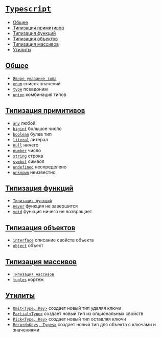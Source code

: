 # [`Typescript`](../index.md)

- [Общее](#общее)
- [Типизация примитивов](#типизация-примитивов)
- [Типизация функций](#типизация-функций)
- [Типизация объектов](#типизация-объектов)
- [Типизация массивов](#типизация-массивов)
- [Утилиты](#утилиты)

## [Общее](#typescript)

- [`Явное указание типа`](<./Общее/Явное указание типа.md>)
- [`enum`](<./Общее/enum (Список значений).md>) список значений
- [`type`](<./Общее/type (Псевдоним).md>) псевдоним
- [`union`](<./Общее/union (Комбинация типов).md>) комбинация типов

## [Типизация примитивов](#typescript)

- [`any`](<./Типизация примитивов/any.md>) любой
- [`bigint`](<./Типизация примитивов/bigint.md>) большое число
- [`boolean`](<./Типизация примитивов/boolean.md>) булев тип
- [`literal`](<./Типизация примитивов/literal.md>) литерал
- [`null`](<./Типизация примитивов/null.md>) ничего
- [`number`](<./Типизация примитивов/number.md>) число
- [`string`](<./Типизация примитивов/string.md>) строка
- [`symbol`](<./Типизация примитивов/symbol.md>) символ
- [`undefined`](<./Типизация примитивов/undefined.md>) неопределено
- [`unknown`](<./Типизация примитивов/unknown.md>) неизвестно

## [Типизация функций](#typescript)

- [`Типизация функций`](<./Типизация функций/Типизация функций.md>)
- [`never`](./Типы/never.md) функция не завершится
- [`void`](./Типы/void.md) функция ничего не возвращает

## [Типизация объектов](#typescript)

- [`interface`](<./Типизация объектов/interface.md>) описание свойств объекта
- [`object`](<./Типизация объектов/object.md>) объект

## [Типизация массивов](#typescript)

- [`Типизация массивов`](<./Типизация массивов/Типизация массивов.md>)
- [`tuples`](<./Типизация массивов/tuples.md>) кортеж

## [Утилиты](#typescript)

- [`Omit<Type, Key>`](./Утилиты/Omit.md) создает новый тип удаляя ключи
- [`Partial<Type>`](./Утилиты/Partial.md) создает новый тип из опциональных свойств
- [`Pick<Type, Key>`](./Утилиты/Pick.md) создает новый тип оставляя ключи
- [`Record<Keys, Types>`](./Утилиты/Record.md) создает новый тип для объекта с ключами и значениями
